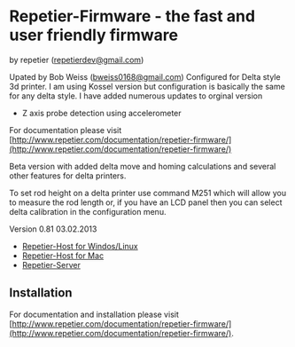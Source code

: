 # Repetier-Firmware - the fast and user friendly firmware
by repetier  (repetierdev@gmail.com)

Upated by Bob Weiss (bweiss0168@gmail.com)
Configured for Delta style 3d printer. I am using Kossel
version but configuration is basically the same for any delta
style. I have added numerous updates to orginal version
		
- Z axis probe detection using accelerometer

For documentation please visit [http://www.repetier.com/documentation/repetier-firmware/](http://www.repetier.com/documentation/repetier-firmware/)

Beta version with added delta move and homing calculations and several other features for delta printers.

To set rod height on a delta printer use command M251 which will allow you to measure 
the rod length or, if you have an LCD panel then you can select delta calibration in the
configuration menu.

Version 0.81  03.02.2013

* [Repetier-Host for Windos/Linux](http://www.repetier.com/download/)
* [Repetier-Host for Mac](http://www.repetier.com/download/)
* [Repetier-Server](http://www.repetier.com/repetier-server-download/)

## Installation

For documentation and installation please visit 
[http://www.repetier.com/documentation/repetier-firmware/](http://www.repetier.com/documentation/repetier-firmware/).
